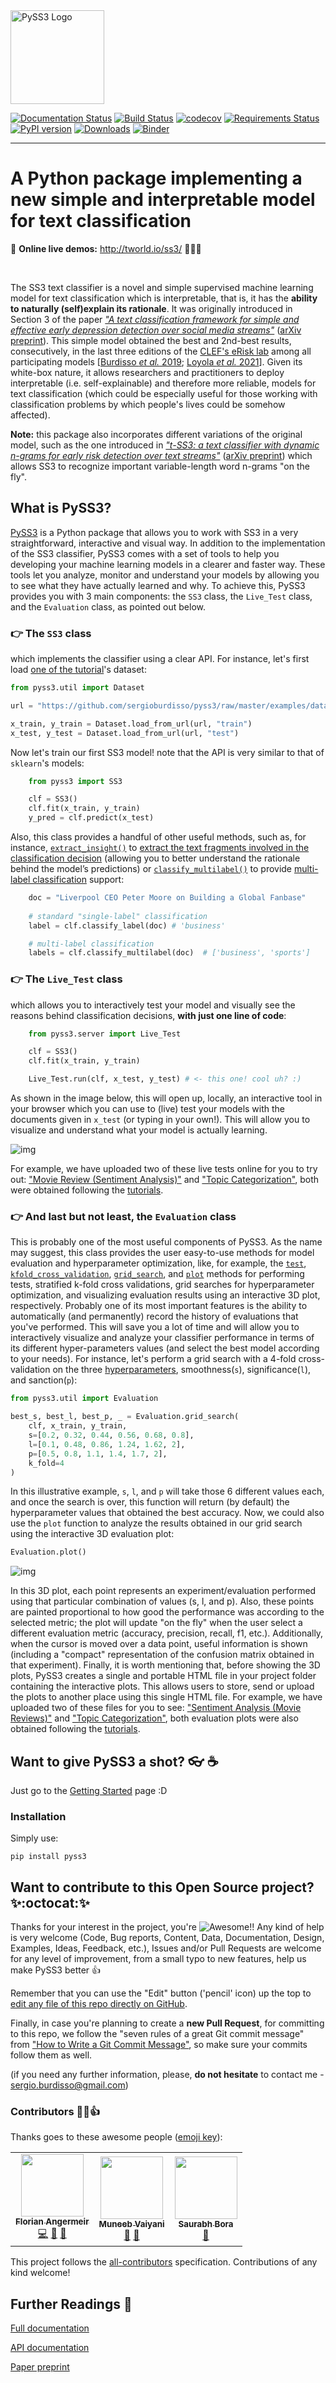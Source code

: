 <img src="https://raw.githubusercontent.com/sergioburdisso/pyss3/master/docs/_static/ss3_logo_banner.png" alt="PySS3 Logo" title="PySS3" height="150" />

[![Documentation Status](https://readthedocs.org/projects/pyss3/badge/?version=latest)](http://pyss3.readthedocs.io/en/latest/?badge=latest)
[![Build Status](https://api.travis-ci.com/sergioburdisso/pyss3.svg?branch=master)](https://app.travis-ci.com/github/sergioburdisso/pyss3)
[![codecov](https://codecov.io/gh/sergioburdisso/pyss3/branch/master/graph/badge.svg)](https://codecov.io/gh/sergioburdisso/pyss3)
[![Requirements Status](https://requires.io/github/sergioburdisso/pyss3/requirements.svg?branch=master)](https://requires.io/github/sergioburdisso/pyss3/requirements/?branch=master)
[![PyPI version](https://badge.fury.io/py/pyss3.svg)](https://badge.fury.io/py/pyss3)
[![Downloads](https://pepy.tech/badge/pyss3)](https://pepy.tech/project/pyss3)
[![Binder](https://mybinder.org/badge_logo.svg)](https://mybinder.org/v2/gh/sergioburdisso/pyss3/master?filepath=examples)

---

# A Python package implementing a new simple and interpretable model for text classification

:sushi: **Online live demos:** http://tworld.io/ss3/ :icecream::ice_cream::cake:

<br>

The SS3 text classifier is a novel and simple supervised machine learning model for text classification which is interpretable, that is, it has the **ability to naturally (self)explain its rationale**. It was originally introduced in Section 3 of the paper _["A text classification framework for simple and effective early depression detection over social media streams"](https://dx.doi.org/10.1016/j.eswa.2019.05.023)_ ([arXiv preprint](https://arxiv.org/abs/1905.08772)).
This simple model obtained the best and 2nd-best results, consecutively, in the last three editions of the [CLEF's eRisk lab](https://erisk.irlab.org/) among all participating models [[Burdisso *et al.* 2019](http://ceur-ws.org/Vol-2380/paper_103.pdf); [Loyola *et al.* 2021](http://ceur-ws.org/Vol-2936/paper-81.pdf)].
Given its white-box nature, it allows researchers and practitioners to deploy interpretable (i.e. self-explainable) and therefore more reliable, models for text classification (which could be especially useful for those working with classification problems by which people's lives could be somehow affected).

**Note:** this package also incorporates different variations of the original model, such as the one introduced in _["t-SS3: a text classifier with dynamic n-grams for early risk detection over text streams"](https://doi.org/10.1016/j.patrec.2020.07.001)_ ([arXiv preprint](https://arxiv.org/abs/1911.06147)) which allows SS3 to recognize important variable-length word n-grams "on the fly".

## What is PySS3?

[PySS3](https://github.com/sergioburdisso/pyss3) is a Python package that allows you to work with SS3 in a very straightforward, interactive and visual way. In addition to the implementation of the SS3 classifier, PySS3 comes with a set of tools to help you developing your machine learning models in a clearer and faster way. These tools let you analyze, monitor and understand your models by allowing you to see what they have actually learned and why. To achieve this, PySS3 provides you with 3  main components: the ``SS3`` class, the ``Live_Test`` class, and the ``Evaluation`` class, as pointed out below.


### :point_right: The ``SS3`` class

which implements the classifier using a clear API. For instance, let's first load [one of the tutorial](https://pyss3.rtfd.io/en/latest/tutorials/movie-review.html)'s dataset:

```python
from pyss3.util import Dataset

url = "https://github.com/sergioburdisso/pyss3/raw/master/examples/datasets/movie_review.zip"

x_train, y_train = Dataset.load_from_url(url, "train")
x_test, y_test = Dataset.load_from_url(url, "test")
```

Now let's train our first SS3 model! note that the API is very similar to that of `sklearn`'s models:

````python
    from pyss3 import SS3

    clf = SS3()
    clf.fit(x_train, y_train)
    y_pred = clf.predict(x_test)
````

Also, this class provides a handful of other useful methods, such as, for instance, [``extract_insight()``](https://pyss3.rtfd.io/en/latest/api/index.html#pyss3.SS3.extract_insight) to [extract the text fragments involved in the classification decision](https://pyss3.readthedocs.io/en/latest/tutorials/extract-insight.html) (allowing you to better understand the rationale behind the model’s predictions) or [``classify_multilabel()``](https://pyss3.rtfd.io/en/latest/api/index.html#pyss3.SS3.classify_multilabel) to provide [multi-label classification](https://en.wikipedia.org/wiki/Multi-label_classification) support: 

````python
    doc = "Liverpool CEO Peter Moore on Building a Global Fanbase"
    
    # standard "single-label" classification
    label = clf.classify_label(doc) # 'business'

    # multi-label classification
    labels = clf.classify_multilabel(doc)  # ['business', 'sports']
````

### :point_right: The ``Live_Test`` class

which allows you to interactively test your model and visually see the reasons behind classification decisions, **with just one line of code**:
```python
    from pyss3.server import Live_Test

    clf = SS3()
    clf.fit(x_train, y_train)

    Live_Test.run(clf, x_test, y_test) # <- this one! cool uh? :)
```
As shown in the image below, this will open up, locally, an interactive tool in your browser which you can use to (live) test your models with the documents given in `x_test` (or typing in your own!). This will allow you to visualize and understand what your model is actually learning.

![img](https://raw.githubusercontent.com/sergioburdisso/pyss3/master/docs/_static/ss3_live_test.gif)

For example, we have uploaded two of these live tests online for you to try out: ["Movie Review (Sentiment Analysis)"](http://tworld.io/ss3/live_test_online/#30305) and ["Topic Categorization"](http://tworld.io/ss3/live_test_online/#30303), both were obtained following the [tutorials](https://pyss3.readthedocs.io/en/latest/user_guide/getting-started.html#tutorials).

### :point_right: And last but not least, the ``Evaluation`` class

This is probably one of the most useful components of PySS3. As the name may suggest, this class provides the user easy-to-use methods for model evaluation and hyperparameter optimization, like, for example, the [``test``](https://pyss3.readthedocs.io/en/latest/api/index.html#pyss3.util.Evaluation.test), [``kfold_cross_validation``](https://pyss3.readthedocs.io/en/latest/api/index.html#pyss3.util.Evaluation.kfold_cross_validation), [``grid_search``](https://pyss3.readthedocs.io/en/latest/api/index.html#pyss3.util.Evaluation.grid_search), and [``plot``](https://pyss3.readthedocs.io/en/latest/api/index.html#pyss3.util.Evaluation.plot) methods for performing tests, stratified k-fold cross validations, grid searches for hyperparameter optimization, and visualizing evaluation results using an interactive 3D plot, respectively. Probably one of its most important features is the ability to automatically (and permanently) record the history of evaluations that you've performed. This will save you a lot of time and will allow you to interactively visualize and analyze your classifier performance in terms of its different hyper-parameters values (and select the best model according to your needs). For instance, let's perform a grid search with a 4-fold cross-validation on the three [hyperparameters](https://pyss3.rtfd.io/en/latest/user_guide/ss3-classifier.html#hyperparameters), smoothness(`s`), significance(`l`), and sanction(`p`):

```python
from pyss3.util import Evaluation

best_s, best_l, best_p, _ = Evaluation.grid_search(
    clf, x_train, y_train,
    s=[0.2, 0.32, 0.44, 0.56, 0.68, 0.8],
    l=[0.1, 0.48, 0.86, 1.24, 1.62, 2],
    p=[0.5, 0.8, 1.1, 1.4, 1.7, 2],
    k_fold=4
)
```
In this illustrative example, `s`, `l`, and `p` will take those 6 different values each, and once the search is over, this function will return (by default) the hyperparameter values that obtained the best accuracy.
Now, we could also use the ``plot`` function to analyze the results obtained in our grid search using the interactive 3D evaluation plot:

```python
Evaluation.plot()
```

![img](https://raw.githubusercontent.com/sergioburdisso/pyss3/master/docs/_static/plot_evaluations.gif)

In this 3D plot, each point represents an experiment/evaluation performed using that particular combination of values (s, l, and p). Also, these points are painted proportional to how good the performance was according to the selected metric; the plot will update "on the fly" when the user select a different evaluation metric (accuracy, precision, recall, f1, etc.). Additionally, when the cursor is moved over a data point, useful information is shown (including a "compact" representation of the confusion matrix obtained in that experiment). Finally, it is worth mentioning that, before showing the 3D plots, PySS3 creates a single and portable HTML file in your project folder containing the interactive plots. This allows users to store, send or upload the plots to another place using this single HTML file. For example, we have uploaded two of these files for you to see: ["Sentiment Analysis (Movie Reviews)"](https://pyss3.readthedocs.io/en/latest/_static/ss3_model_evaluation[movie_review_3grams].html) and ["Topic Categorization"](https://pyss3.readthedocs.io/en/latest/_static/ss3_model_evaluation[topic_categorization_3grams].html), both evaluation plots were also obtained following the [tutorials](https://pyss3.readthedocs.io/en/latest/user_guide/getting-started.html#tutorials).


## Want to give PySS3 a shot? :eyeglasses: :coffee:

Just go to the [Getting Started](https://pyss3.readthedocs.io/en/latest/user_guide/getting-started.html) page :D

### Installation


Simply use:
```console
pip install pyss3
```

## Want to contribute to this Open Source project? :sparkles::octocat::sparkles:

Thanks for your interest in the project, you're ![Awesome](https://cdn.rawgit.com/sindresorhus/awesome/d7305f38d29fed78fa85652e3a63e154dd8e8829/media/badge.svg)!!
Any kind of help is very welcome (Code, Bug reports, Content, Data, Documentation, Design, Examples, Ideas, Feedback, etc.),  Issues and/or Pull Requests are welcome for any level of improvement, from a small typo to new features, help us make PySS3 better :+1:

Remember that you can use the "Edit" button ('pencil' icon) up the top to [edit any file of this repo directly on GitHub](https://help.github.com/en/github/managing-files-in-a-repository/editing-files-in-your-repository).

Finally, in case you're planning to create a **new Pull Request**, for committing to this repo, we follow the "seven rules of a great Git commit message" from ["How to Write a Git Commit Message"](https://chris.beams.io/posts/git-commit/), so make sure your commits follow them as well.

(if you need any further information, please, **do not hesitate** to contact me - sergio.burdisso@gmail.com)

### Contributors :muscle::sunglasses::+1:

Thanks goes to these awesome people ([emoji key](https://allcontributors.org/docs/en/emoji-key)):

<!-- ALL-CONTRIBUTORS-LIST:START - Do not remove or modify this section -->
<!-- prettier-ignore-start -->
<!-- markdownlint-disable -->
<table>
  <tr>
    <td align="center"><a href="http://angermeir.me/"><img src="https://avatars3.githubusercontent.com/u/16398152?v=4" width="100px;" alt=""/><br /><sub><b>Florian Angermeir</b></sub></a><br /><a href="#code-angrymeir" title="Code">💻</a> <a href="#ideas-angrymeir" title="Ideas, Suggestions, & Feedback">🤔</a> <a href="#data-angrymeir" title="Data">🔣</a></td>
    <td align="center"><a href="https://www.linkedin.com/in/muneebvaiyani/"><img src="https://avatars3.githubusercontent.com/u/36028992?v=4" width="100px;" alt=""/><br /><sub><b>Muneeb Vaiyani</b></sub></a><br /><a href="#ideas-Vaiyani" title="Ideas, Suggestions, & Feedback">🤔</a> <a href="#data-Vaiyani" title="Data">🔣</a></td>
    <td align="center"><a href="https://www.saurabhbora.com"><img src="https://avatars2.githubusercontent.com/u/29205181?v=4" width="100px;" alt=""/><br /><sub><b>Saurabh Bora</b></sub></a><br /><a href="#ideas-enthussb" title="Ideas & Feedback">🤔</a></td>
  </tr>
</table>

<!-- markdownlint-enable -->
<!-- prettier-ignore-end -->
<!-- ALL-CONTRIBUTORS-LIST:END -->

This project follows the [all-contributors](https://github.com/all-contributors/all-contributors) specification. Contributions of any kind welcome!

## Further Readings :scroll:


[Full documentation](https://pyss3.readthedocs.io)

[API documentation](https://pyss3.readthedocs.io/en/latest/api/)

[Paper preprint](https://arxiv.org/abs/1912.09322)
